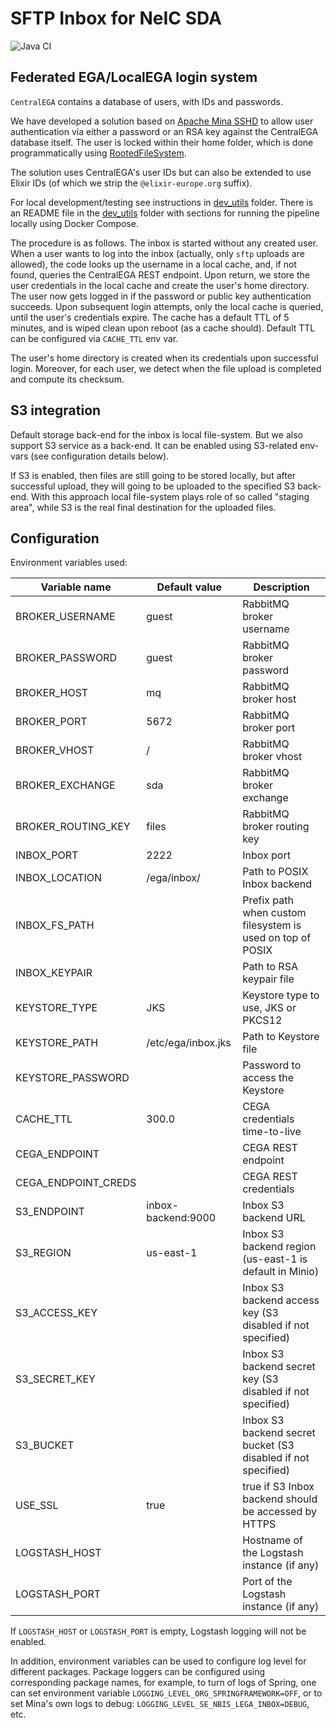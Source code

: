 # SFTP Inbox for NeIC SDA

![Java CI](https://github.com/neicnordic/sda-inbox-sftp/workflows/Java%20CI/badge.svg)

## Federated EGA/LocalEGA login system

`CentralEGA` contains a database of users, with IDs and passwords.

We have developed a solution based on [Apache Mina SSHD](https://mina.apache.org/sshd-project/)
to allow user authentication via
either a password or an RSA key against the CentralEGA database
itself. The user is locked within their home folder, which is done programmatically using [RootedFileSystem](https://github.com/apache/mina-sshd/blob/master/sshd-core/src/main/java/org/apache/sshd/common/file/root/RootedFileSystem.java).

The solution uses CentralEGA's user IDs but can also be extended to
use Elixir IDs (of which we strip the ``@elixir-europe.org`` suffix).

For local development/testing see instructions in [dev_utils](/dev_utils) folder.
There is an README file in the [dev_utils](/dev_utils) folder with sections for running the pipeline locally using Docker Compose.

The procedure is as follows. The inbox is started without any created
user. When a user wants to log into the inbox (actually, only ``sftp``
uploads are allowed), the code looks up the username in a local
cache, and, if not found, queries the CentralEGA REST endpoint. Upon
return, we store the user credentials in the local cache and create
the user's home directory. The user now gets logged in if the password
or public key authentication succeeds. Upon subsequent login attempts,
only the local cache is queried, until the user's credentials
expire. The cache has a default TTL of 5 minutes, and is wiped clean
upon reboot (as a cache should). Default TTL can be configured via ``CACHE_TTL`` env var.

The user's home directory is created when its credentials upon successful login.
Moreover, for each user, we detect when the file upload is completed and compute its
checksum. 

## S3 integration

Default storage back-end for the inbox is local file-system. But we also support S3 service as a back-end. It can be 
enabled using S3-related env-vars (see configuration details below).

If S3 is enabled, then files are still going to be stored locally, but after successful upload, they will going to be 
uploaded to the specified S3 back-end. With this approach local file-system plays role of so called "staging area", 
while S3 is the real final destination for the uploaded files.

## Configuration

Environment variables used:


| Variable name       | Default value      | Description                                                     |
|---------------------|--------------------|-----------------------------------------------------------------|
| BROKER_USERNAME     | guest              | RabbitMQ broker username                                        |
| BROKER_PASSWORD     | guest              | RabbitMQ broker password                                        |
| BROKER_HOST         | mq                 | RabbitMQ broker host                                            |
| BROKER_PORT         | 5672               | RabbitMQ broker port                                            |
| BROKER_VHOST        | /                  | RabbitMQ broker vhost                                           |
| BROKER_EXCHANGE     | sda                | RabbitMQ broker exchange                                        |
| BROKER_ROUTING_KEY  | files              | RabbitMQ broker routing key                                     |
| INBOX_PORT          | 2222               | Inbox port                                                      |
| INBOX_LOCATION      | /ega/inbox/        | Path to POSIX Inbox backend                                     |
| INBOX_FS_PATH       |                    | Prefix path when custom filesystem is used on top of POSIX      |
| INBOX_KEYPAIR       |                    | Path to RSA keypair file                                        |
| KEYSTORE_TYPE       | JKS                | Keystore type to use, JKS or PKCS12                             |
| KEYSTORE_PATH       | /etc/ega/inbox.jks | Path to Keystore file                                           |
| KEYSTORE_PASSWORD   |                    | Password to access the Keystore                                 |
| CACHE_TTL           | 300.0              | CEGA credentials time-to-live                                   |
| CEGA_ENDPOINT       |                    | CEGA REST endpoint                                              |
| CEGA_ENDPOINT_CREDS |                    | CEGA REST credentials                                           |
| S3_ENDPOINT         | inbox-backend:9000 | Inbox S3 backend URL                                            |
| S3_REGION           | us-east-1          | Inbox S3 backend region (us-east-1 is default in Minio)         |
| S3_ACCESS_KEY       |                    | Inbox S3 backend access key (S3 disabled if not specified)      |
| S3_SECRET_KEY       |                    | Inbox S3 backend secret key (S3 disabled if not specified)      |
| S3_BUCKET           |                    | Inbox S3 backend secret bucket (S3 disabled if not specified) |
| USE_SSL             | true               | true if S3 Inbox backend should be accessed by HTTPS            |
| LOGSTASH_HOST       |                    | Hostname of the Logstash instance (if any)                      |
| LOGSTASH_PORT       |                    | Port of the Logstash instance (if any)                          |

If `LOGSTASH_HOST` or `LOGSTASH_PORT` is empty, Logstash logging will not be enabled.

In addition, environment variables can be used to configure log level for different packages. Package loggers can be configured using corresponding package names, for example, to turn of logs of Spring, one can set environment variable `LOGGING_LEVEL_ORG_SPRINGFRAMEWORK=OFF`, or to set Mina's own logs to debug: `LOGGING_LEVEL_SE_NBIS_LEGA_INBOX=DEBUG`, etc.
